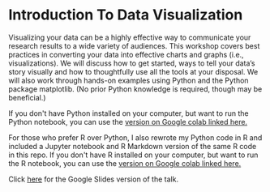 # Introduction To Data Visualization

Visualizing your data can be a highly effective way to communicate your research results to a wide variety of audiences.  This workshop covers best practices in converting your data into effective charts and graphs (i.e., visualizations). We will discuss how to get started, ways to tell your data’s story visually and how to thoughtfully use all the tools at your disposal.  We will also work through hands-on examples using Python and the Python package matplotlib. (No prior Python knowledge is required, though may be beneficial.)
 
If you don't have Python installed on your computer, but want to run the Python notebook, you can use the [version on Google colab linked here.](https://colab.research.google.com/drive/1TjL8rz4loNRwFl6IlJbxFAT5uve0fU17?usp=sharing)

For those who prefer R over Python, I also rewrote my Python code in R and included a Jupyter notebook and R Markdown version of the same R code in this repo.  If you don't have R installed on your computer, but want to run the R notebook, you can use the [version on Google colab linked here.](https://drive.google.com/file/d/194Ctsam2isUbmqe64ZqwSi9WcxDaiiXY/view?usp=sharing)

Click [here](https://docs.google.com/presentation/d/16lYIhwe2oNxxyXQQSHUelhlXC8Da_NRxCVZPKiSjzRk/edit?usp=sharing) for the Google Slides version of the talk.
